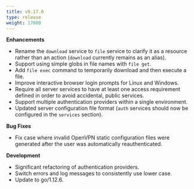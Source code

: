 ```yaml
---
title: v0.17.0
type: release
weight: 17000
---
```


**Enhancements**

 * Rename the `download` service to `file` service to clarify it as a resource rather than an action (`download` currently remains as an alias).
 * Support using simple globs in file names with `file get`.
 * Add `file exec` command to temporarily download and then execute a file.
 * Improve interactive browser login prompts for Linux and Windows.
 * Require all server services to have at least one access requirement defined in order to avoid accidental, public services.
 * Support multiple authentication providers within a single environment.
 * Updated server configuration file format (`auth` services should now be configured in the `services` section).

 **Bug Fixes**

  * Fix case where invalid OpenVPN static configuration files were generated after the user was automatically reauthenticated.

**Development**

 * Significant refactoring of authentication providers.
 * Switch errors and log messages to consistently use lower case.
 * Update to go/1.12.6.
